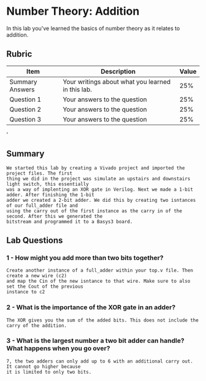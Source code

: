 # Number Theory: Addition

In this lab you've learned the basics of number theory as it relates to addition.

## Rubric

| Item | Description | Value |
| ---- | ----------- | ----- |
| Summary Answers | Your writings about what you learned in this lab. | 25% |
| Question 1 | Your answers to the question | 25% |
| Question 2 | Your answers to the question | 25% |
| Question 3 | Your answers to the question | 25% |
'

## Summary
	We started this lab by creating a Vivado project and imported the project files. The first  
	thing we did in the project was simulate an upstairs and downstairs light switch, this essentially  
	was a way of implenting an XOR gate in Verilog. Next we made a 1-bit adder. After finishing the 1-bit  
	adder we created a 2-bit adder. We did this by creating two isntances of our full_adder file and  
	using the carry out of the first instance as the carry in of the second. After this we generated the  
	bitstream and programmed it to a Basys3 board.

## Lab Questions

### 1 - How might you add more than two bits together?
	Create another instance of a full_adder within your top.v file. Then create a new wire (c2)  
	and map the Cin of the new isntance to that wire. Make sure to also set the Cout of the previous  
	instance to c2

### 2 - What is the importance of the XOR gate in an adder?
	The XOR gives you the sum of the added bits. This does not include the carry of the addition.

### 3 - What is the largest number a two bit adder can handle? What happens when you go over?
	7, the two adders can only add up to 6 with an additional carry out. It cannot go higher because  
	it is limited to only two bits.

